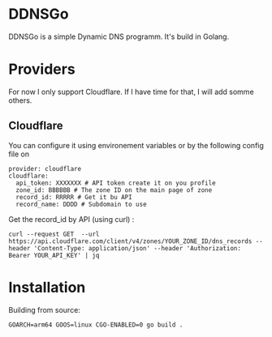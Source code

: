 # DDNSGo

DDNSGo is a simple Dynamic DNS programm. It's build in Golang.

# Providers

For now I only support Cloudflare. If I have time for that, I will add somme others.

## Cloudflare

You can configure it using environement variables or by the following config file on 

```
provider: cloudflare
cloudflare:
  api_token: XXXXXXX # API token create it on you profile
  zone_id: BBBBBB # The zone ID on the main page of zone
  record_id: RRRRR # Get it bu API
  record_name: DDDD # Subdomain to use
```

Get the record_id by API (using curl) :

```
curl --request GET  --url https://api.cloudflare.com/client/v4/zones/YOUR_ZONE_ID/dns_records --header 'Content-Type: application/json' --header 'Authorization: Bearer YOUR_API_KEY' | jq
```

# Installation 

Building from source: 
```
GOARCH=arm64 GOOS=linux CGO-ENABLED=0 go build .
```
